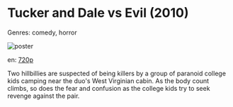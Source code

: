 # Tucker and Dale vs Evil (2010)

Genres: comedy, horror

![poster](http://image.tmdb.org/t/p/w500/lNaivZXcad1bXDoptUzV3PQ2Ms0.jpg)

en:
  [720p](magnet:?xt=urn:btih:214F01B248CC18BE7AD5912074AFB52CDBC0C817&tr=udp://glotorrents.pw:6969/announce&tr=udp://tracker.opentrackr.org:1337/announce&tr=udp://torrent.gresille.org:80/announce&tr=udp://tracker.openbittorrent.com:80&tr=udp://tracker.coppersurfer.tk:6969&tr=udp://tracker.leechers-paradise.org:6969&tr=udp://p4p.arenabg.ch:1337&tr=udp://tracker.internetwarriors.net:1337)
  


Two hillbillies are suspected of being killers by a group of paranoid college kids camping near the duo's West Virginian cabin. As the body count climbs, so does the fear and confusion as the college kids try to seek revenge against the pair.